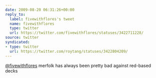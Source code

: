 ```yaml
---
date: 2009-08-20 06:31:26+00:00
reply_to:
  label: fivewithflores's tweet
  name: fivewithflores
  type: twitter
  url: https://twitter.com/fivewithflores/statuses/3422711228/
source: twitter
syndicated:
- type: twitter
  url: https://twitter.com/roytang/statuses/3422804209/
---
```


[@fivewithflores](https://twitter.com/fivewithflores/) merfolk has always been pretty bad against red-based decks
